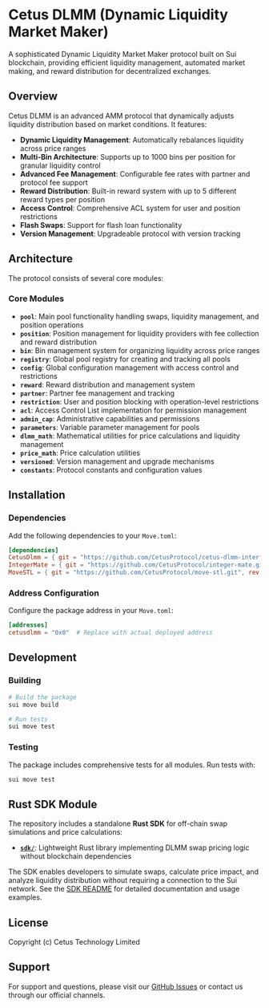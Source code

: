 # Cetus DLMM (Dynamic Liquidity Market Maker)

A sophisticated Dynamic Liquidity Market Maker protocol built on Sui blockchain, providing efficient liquidity management, automated market making, and reward distribution for decentralized exchanges.

## Overview

Cetus DLMM is an advanced AMM protocol that dynamically adjusts liquidity distribution based on market conditions. It features:

- **Dynamic Liquidity Management**: Automatically rebalances liquidity across price ranges
- **Multi-Bin Architecture**: Supports up to 1000 bins per position for granular liquidity control
- **Advanced Fee Management**: Configurable fee rates with partner and protocol fee support
- **Reward Distribution**: Built-in reward system with up to 5 different reward types per position
- **Access Control**: Comprehensive ACL system for user and position restrictions
- **Flash Swaps**: Support for flash loan functionality
- **Version Management**: Upgradeable protocol with version tracking

## Architecture

The protocol consists of several core modules:

### Core Modules

- **`pool`**: Main pool functionality handling swaps, liquidity management, and position operations
- **`position`**: Position management for liquidity providers with fee collection and reward distribution
- **`bin`**: Bin management system for organizing liquidity across price ranges
- **`registry`**: Global pool registry for creating and tracking all pools
- **`config`**: Global configuration management with access control and restrictions
- **`reward`**: Reward distribution and management system
- **`partner`**: Partner fee management and tracking
- **`restriction`**: User and position blocking with operation-level restrictions
- **`acl`**: Access Control List implementation for permission management
- **`admin_cap`**: Administrative capabilities and permissions
- **`parameters`**: Variable parameter management for pools
- **`dlmm_math`**: Mathematical utilities for price calculations and liquidity management
- **`price_math`**: Price calculation utilities
- **`versioned`**: Version management and upgrade mechanisms
- **`constants`**: Protocol constants and configuration values

## Installation

### Dependencies

Add the following dependencies to your `Move.toml`:

```toml
[dependencies]
CetusDlmm = { git = "https://github.com/CetusProtocol/cetus-dlmm-interface.git", subdir = "packages/dlmm", rev = "dlmm-v1.0.0", override = true }
IntegerMate = { git = "https://github.com/CetusProtocol/integer-mate.git", rev = "mainnet-v1.3.0", override = true }
MoveSTL = { git = "https://github.com/CetusProtocol/move-stl.git", rev = "mainnet-v1.3.0", override = true }
```

### Address Configuration

Configure the package address in your `Move.toml`:

```toml
[addresses]
cetusdlmm = "0x0"  # Replace with actual deployed address
```

## Development

### Building

```bash
# Build the package
sui move build

# Run tests
sui move test
```

### Testing

The package includes comprehensive tests for all modules. Run tests with:

```bash
sui move test
```

## Rust SDK Module

The repository includes a standalone **Rust SDK** for off-chain swap simulations and price calculations:

- **[`sdk/`](./sdk/README.md)**: Lightweight Rust library implementing DLMM swap pricing logic without blockchain dependencies

The SDK enables developers to simulate swaps, calculate price impact, and analyze liquidity distribution without requiring a connection to the Sui network. See the [SDK README](./sdk/README.md) for detailed documentation and usage examples.



## License

Copyright (c) Cetus Technology Limited

## Support

For support and questions, please visit our [GitHub Issues](https://github.com/CetusProtocol/cetus-dlmm-interface/issues) or contact us through our official channels.
